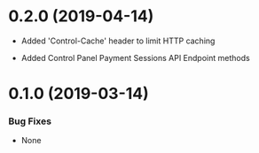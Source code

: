 <a name="0.2.0"></a>
# 0.2.0 (2019-04-14)

- Added 'Control-Cache' header to limit HTTP caching

- Added Control Panel Payment Sessions API Endpoint methods

<a name="0.1.0"></a>
# 0.1.0 (2019-03-14)


### Bug Fixes
- None

